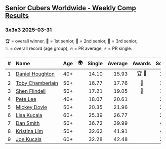 <style>table {white-space: nowrap;}</style>
<link rel="stylesheet" type="text/css" href="/scw-comp/css/flags.css" />

## [Senior Cubers Worldwide - Weekly Comp Results](/scw-comp/results/)
### 3x3x3 2025-03-31

<span style="white-space: nowrap;">🏆 = overall winner</span>, <span style="white-space: nowrap;">🥇 = 1st senior</span>, <span style="white-space: nowrap;">🥈 = 2nd senior</span>, <span style="white-space: nowrap;">🥉 = 3rd senior</span>, <span style="white-space: nowrap;">💥 = overall record (age group)</span>, <span style="white-space: nowrap;">🔥 = PR average</span>, <span style="white-space: nowrap;">⚡ = PR single</span>.

| # | Name | Age | 🌍 | Single | Average | Awards | Solve 1 | Solve 2 | Solve 3 | Solve 4 | Solve 5 | Video |
| :--: | :-- | :--: | :--: | --: | --: | :--: | --: | --: | --: | --: | --: | :-- |
| 1 | [Daniel Houghton](../../persons/daniel_houghton/333.md) | 40+ | <i class="flag flag-CH" /> | 14.10 | 15.93 | 🏆 🥇 | 16.09 | 16.55 | 14.10 | 15.15 | 16.59 | [Desktop](https://www.facebook.com/events/952001183807395/permalink/956524580021722) / [Mobile](https://m.facebook.com/events/952001183807395?view=permalink&id=956524580021722) |
| 2 | [Toby Chamberlain](../../persons/toby_chamberlain/333.md) | 50+ | <i class="flag flag-AU" /> | 16.77 | 17.76 | 🥈 | 16.77 | 17.42 | 18.46 | 17.41 | 22.24 | [Desktop](https://www.facebook.com/events/952001183807395/permalink/961016186239228) / [Mobile](https://m.facebook.com/events/952001183807395?view=permalink&id=961016186239228) |
| 3 | [Shen Flindell](../../persons/shen_flindell/333.md) | 50+ | <i class="flag flag-AU" /> | 17.21 | 19.05 | 🥉 | 19.22 | 18.03 | 19.91 | 20.18 | 17.21 | [Desktop](https://www.facebook.com/events/952001183807395/permalink/960072129666967) / [Mobile](https://m.facebook.com/events/952001183807395?view=permalink&id=960072129666967) |
| 4 | [Pete Lee](../../persons/pete_lee/333.md) | 40+ | <i class="flag flag-GB" /> | 18.07 | 20.61 |  | 22.12 | 18.07 | 23.85 | 20.93 | 18.79 | [Desktop](https://www.facebook.com/events/952001183807395/permalink/958257699848410) / [Mobile](https://m.facebook.com/events/952001183807395?view=permalink&id=958257699848410) |
| 5 | [Mickey Doyle](../../persons/mickey_doyle/333.md) | 50+ | <i class="flag flag-US" /> | 20.35 | 21.96 |  | 22.74 | 20.71 | 20.35 | 22.43 | 24.57 | [Desktop](https://www.facebook.com/events/952001183807395/permalink/963036942703819) / [Mobile](https://m.facebook.com/events/952001183807395?view=permalink&id=963036942703819) |
| 6 | [Lisa Kucala](../../persons/lisa_kucala/333.md) | 60+ | <i class="flag flag-US" /> | 25.39 | 26.77 |  | 26.85 | 25.39 | 26.97 | 38.03 | 26.48 | [Desktop](https://www.facebook.com/events/952001183807395/permalink/962296096111237) / [Mobile](https://m.facebook.com/events/952001183807395?view=permalink&id=962296096111237) |
| 7 | [Dan Smith](../../persons/dan_smith/333.md) | 50+ | <i class="flag flag-US" /> | 36.72 | 39.99 |  | 42.02 | 37.76 | 40.18 | 36.72 | 46.15 | [Desktop](https://www.facebook.com/events/952001183807395/permalink/957650673242446) / [Mobile](https://m.facebook.com/events/952001183807395?view=permalink&id=957650673242446) |
| 8 | [Kristina Lim](../../persons/kristina_lim/333.md) | 50+ | <i class="flag flag-US" /> | 32.62 | 41.91 |  | 41.50 | 32.62 | 46.97 | 37.27 | 48.58 | [Desktop](https://www.facebook.com/events/952001183807395/permalink/963059782701535) / [Mobile](https://m.facebook.com/events/952001183807395?view=permalink&id=963059782701535) |
| 9 | [Joe Kucala](../../persons/joe_kucala/333.md) | 60+ | <i class="flag flag-US" /> | 32.28 | 42.48 |  | 32.28 | 42.09 | 45.75 | 50.23 | 39.60 | [Desktop](https://www.facebook.com/events/952001183807395/permalink/958410953166418) / [Mobile](https://m.facebook.com/events/952001183807395?view=permalink&id=958410953166418) |

<!-- Global site tag (gtag.js) - Google Analytics -->
<script async src="https://www.googletagmanager.com/gtag/js?id=UA-86348435-3"></script>
<script>window.dataLayer = window.dataLayer || []; function gtag() {dataLayer.push(arguments);} gtag('js', new Date()); gtag('config', 'UA-86348435-3');</script>
